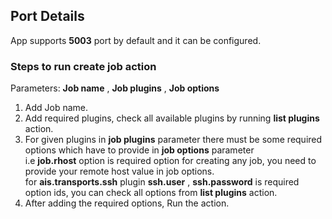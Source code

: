 ## Port Details

App supports **5003** port by default and it can be configured.

### Steps to run **create job** action

Parameters: **Job name** , **Job plugins** , **Job options**

1. Add Job name.
1. Add required plugins, check all available plugins by running **list plugins** action.
1. For given plugins in **job plugins** parameter there must be some required options which have to
   provide in **job options** parameter\
   i.e **job.rhost** option is required option for creating any job, you need to provide your
   remote host value in job options.\
   for **ais.transports.ssh** plugin **ssh.user** , **ssh.password** is required option ids, you
   can check all options from **list plugins** action.
1. After adding the required options, Run the action.
